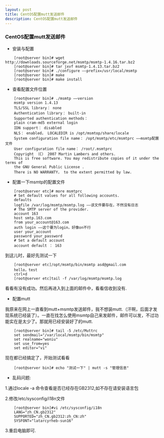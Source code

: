 ```yaml
---
layout: post
title: CentOS配置mutt发送邮件
description: CentOS配置mutt发送邮件
---
```


### CentOS配置mutt发送邮件

- 安装与配置

```
	[root@server bin]# wget http://downloads.sourceforge.net/msmtp/msmtp-1.4.16.tar.bz2
	[root@server bin]# tar jxvf msmtp-1.4.13.tar.bz2
	[root@server bin]# ./configure ——prefix=/usr/local/msmtp
	[root@server bin]# make
	[root@server bin]# make install
```

- 查看配置文件位置

```
	[root@server bin]# ./msmtp ——version
	msmtp version 1.4.13
	TLS/SSL library： none
	Authentication library： built-in
	Supported authentication methods：
	plain cram-md5 external login
	IDN support： disabled
	NLS： enabled， LOCALEDIR is /opt/msmtop/share/locale
	System configuration file name： /opt/msmtp/etc/msmtprc ——msmtp配置文件
	User configuration file name： /root/.msmtprc
	Copyright （C） 2007 Martin Lambers and others.
	This is free software. You may redistribute copies of it under the terms of
	the GNU General Public License .
	There is NO WARRANTY， to the extent permitted by law.
```

- 配置一下msmtp的配置文件

```
	[root@server etc]# more msmtprc
	# Set default values for all following accounts.
	defaults
	logfile /var/log/msmtp/msmtp.log ——该文件要存在，不然没有日志
	# The SMTP server of the provider.
	account 163
	host smtp.163.com
	from your_account@163.com
	auth login ——这个要为login，好像on不行
	user your_account
	password your_password
	# Set a default account
	account default ： 163
```

到这儿时，最好先测试一下

```
	[root@server etc]/opt/msmtp/bin/msmtp asd@gmail.com
	hello，test
	ctrl+d
	[root@server etc]tail -f /var/log/msmtp/msmtp.log 
```

看看有没有成功。然后再进入到上面的邮件中，看看信收到没有.

- 配置mutt

我原来在网上一直看到mutt+msmtp发送邮件，我不想装mutt.（汗啊，后面才发现系统已经装了）。一直在找怎么使用msmtp自己来发邮件，邮件可以发，不过功能实在是太少了。那就用已经安装好了的mutt.

```
	[root@server bin]# tail -5 /etc/Muttrc
	set sendmail="/var/local/msmtp/bin/msmtp"
	set realname="woniu"
	set use_from=yes
	set editor="vi"
```

现在都已经搞定了，开始测试看看

```
	[root@server bin]# echo "测试一下" | mutt -s "管理信息"
```


- 乱码问题:

1.通过locale -a 命令查看是否已经存在GB2312,如不存在请安装语言包

2.修改/etc/sysconfig/i18n文件
```
	[root@server bin]#vi /etc/sysconfig/i18n
	LANG="zh_CN.gb2312"
	SUPPORTED="zh_CN.gb2312:zh_CN:zh"
	SYSFONT="latarcyrheb-sun16"
```

3.重启电脑即可.